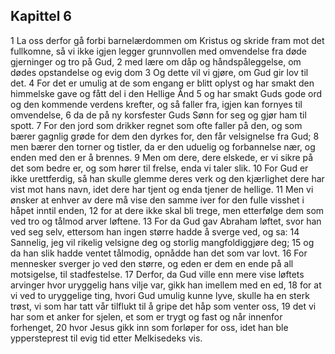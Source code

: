 ## Kapittel 6

1 La oss derfor gå forbi barnelærdommen om Kristus og skride fram mot det fullkomne, så vi ikke igjen legger grunnvollen med omvendelse fra døde gjerninger og tro på Gud,
2 med lære om dåp og håndspåleggelse, om dødes opstandelse og evig dom
3 Og dette vil vi gjøre, om Gud gir lov til det.
4 For det er umulig at de som engang er blitt oplyst og har smakt den himmelske gave og fått del i den Hellige Ånd
5 og har smakt Guds gode ord og den kommende verdens krefter, og så faller fra, igjen kan fornyes til omvendelse,
6 da de på ny korsfester Guds Sønn for seg og gjør ham til spott.
7 For den jord som drikker regnet som ofte faller på den, og som bærer gagnlig grøde for dem den dyrkes for, den får velsignelse fra Gud;
8 men bærer den torner og tistler, da er den uduelig og forbannelse nær, og enden med den er å brennes.
9 Men om dere, dere elskede, er vi sikre på det som bedre er, og som hører til frelse, enda vi taler slik.
10 For Gud er ikke urettferdig, så han skulle glemme deres verk og den kjærlighet dere har vist mot hans navn, idet dere har tjent og enda tjener de hellige.
11 Men vi ønsker at enhver av dere må vise den samme iver for den fulle visshet i håpet inntil enden,
12 for at dere ikke skal bli trege, men etterfølge dem som ved tro og tålmod arver løftene.
13 For da Gud gav Abraham løftet, svor han ved seg selv, ettersom han ingen større hadde å sverge ved, og sa:
14 Sannelig, jeg vil rikelig velsigne deg og storlig mangfoldiggjøre deg;
15 og da han slik hadde ventet tålmodig, opnådde han det som var lovt.
16 For mennesker sverger jo ved den større, og eden er dem en ende på all motsigelse, til stadfestelse.
17 Derfor, da Gud ville enn mere vise løftets arvinger hvor uryggelig hans vilje var, gikk han imellem med en ed,
18 for at vi ved to uryggelige ting, hvori Gud umulig kunne lyve, skulle ha en sterk trøst, vi som har tatt vår tilflukt til å gripe det håp som venter oss,
19 det vi har som et anker for sjelen, et som er trygt og fast og når innenfor forhenget,
20 hvor Jesus gikk inn som forløper for oss, idet han ble yppersteprest til evig tid etter Melkisedeks vis.
